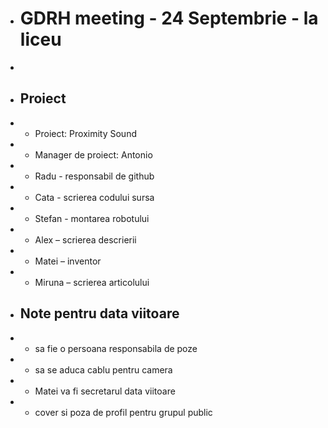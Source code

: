+ # GDRH meeting - 24 Septembrie - la liceu
+
+ ## Proiect
+ * Proiect: Proximity Sound
+    - Manager de proiect: Antonio
+    - Radu - responsabil de github
+    - Cata - scrierea codului sursa
+    - Stefan - montarea robotului
+    - Alex – scrierea descrierii
+    - Matei – inventor
+    - Miruna – scrierea articolului
+ ## Note pentru data viitoare
+    - sa fie o persoana responsabila de poze
+    - sa se aduca cablu pentru camera
+    - Matei va fi secretarul data viitoare
+    - cover si poza de profil pentru grupul public
